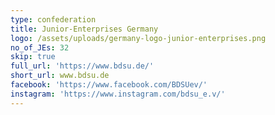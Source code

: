 ```yaml
---
type: confederation
title: Junior-Enterprises Germany
logo: /assets/uploads/germany-logo-junior-enterprises.png
no_of_JEs: 32
skip: true
full_url: 'https://www.bdsu.de/'
short_url: www.bdsu.de
facebook: 'https://www.facebook.com/BDSUev/'
instagram: 'https://www.instagram.com/bdsu_e.v/'
---
```



